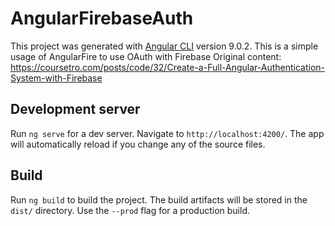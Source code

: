 # AngularFirebaseAuth

This project was generated with [Angular CLI](https://github.com/angular/angular-cli) version 9.0.2.
This is a simple usage of AngularFire to use OAuth with Firebase
Original content: https://coursetro.com/posts/code/32/Create-a-Full-Angular-Authentication-System-with-Firebase

## Development server

Run `ng serve` for a dev server. Navigate to `http://localhost:4200/`. The app will automatically reload if you change any of the source files.

## Build

Run `ng build` to build the project. The build artifacts will be stored in the `dist/` directory. Use the `--prod` flag for a production build.


